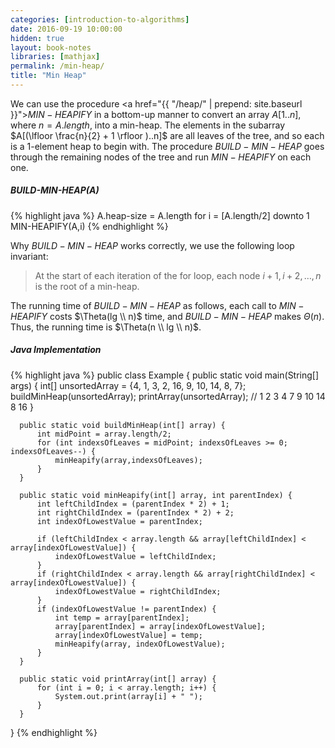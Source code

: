 ```yaml
---
categories: [introduction-to-algorithms]
date: 2016-09-19 10:00:00
hidden: true
layout: book-notes
libraries: [mathjax]
permalink: /min-heap/
title: "Min Heap"
---
```


We can use the procedure <a href="{{ "/heap/" | prepend: site.baseurl }}">$MIN-HEAPIFY$</a> in a bottom-up manner to convert an array $A[1..n]$, where $n = A.length$, into a min-heap. The elements in the subarray $A[(\lfloor \frac{n}{2} + 1 \rfloor )..n]$ are all leaves of the tree, and so each is a 1-element heap to begin with. The procedure $BUILD-MIN-HEAP$ goes through the remaining nodes of the tree and run $MIN-HEAPIFY$ on each one.

##### BUILD-MIN-HEAP(A)

{% highlight java %}
  A.heap-size = A.length
  for i = [A.length/2] downto 1
    MIN-HEAPIFY(A,i)
{% endhighlight %}

Why $BUILD-MIN-HEAP$ works correctly, we use the following loop invariant:

> At the start of each iteration of the for loop, each node $i + 1, i + 2, \dots, n$ is the root of a min-heap.

The running time of $BUILD-MIN-HEAP$ as follows, each call to $MIN-HEAPIFY$ costs $\Theta(lg \\ n)$ time, and $BUILD-MIN-HEAP$ makes $\Theta(n)$. Thus, the running time is $\Theta(n \\ lg \\ n)$.

##### Java Implementation

{% highlight java %}
  public class Example {
      public static void main(String[] args) {
          int[] unsortedArray = {4, 1, 3, 2, 16, 9, 10, 14, 8, 7};
          buildMinHeap(unsortedArray);
          printArray(unsortedArray);
          // 1 2 3 4 7 9 10 14 8 16
      }

      public static void buildMinHeap(int[] array) {
          int midPoint = array.length/2;
          for (int indexsOfLeaves = midPoint; indexsOfLeaves >= 0; indexsOfLeaves--) {
              minHeapify(array,indexsOfLeaves);
          }
      }

      public static void minHeapify(int[] array, int parentIndex) {
          int leftChildIndex = (parentIndex * 2) + 1;
          int rightChildIndex = (parentIndex * 2) + 2;
          int indexOfLowestValue = parentIndex;

          if (leftChildIndex < array.length && array[leftChildIndex] < array[indexOfLowestValue]) {
              indexOfLowestValue = leftChildIndex;
          }
          if (rightChildIndex < array.length && array[rightChildIndex] < array[indexOfLowestValue]) {
              indexOfLowestValue = rightChildIndex;
          }
          if (indexOfLowestValue != parentIndex) {
              int temp = array[parentIndex];
              array[parentIndex] = array[indexOfLowestValue];
              array[indexOfLowestValue] = temp;
              minHeapify(array, indexOfLowestValue);
          }
      }

      public static void printArray(int[] array) {
          for (int i = 0; i < array.length; i++) {
              System.out.print(array[i] + " ");
          }
      }
  }
{% endhighlight %}